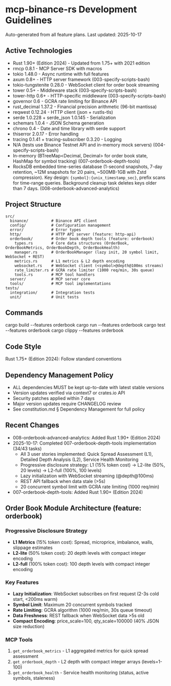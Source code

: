 # mcp-binance-rs Development Guidelines

Auto-generated from all feature plans. Last updated: 2025-10-17

## Active Technologies
- Rust 1.90+ (Edition 2024) - Updated from 1.75+ with 2021 edition
- rmcp 0.8.1 - MCP Server SDK with macros
- tokio 1.48.0 - Async runtime with full features
- axum 0.8+ - HTTP server framework (003-specify-scripts-bash)
- tokio-tungstenite 0.28.0 - WebSocket client for order book streaming
- tower 0.5+ - Middleware stack (003-specify-scripts-bash)
- tower-http 0.6+ - HTTP-specific middleware (003-specify-scripts-bash)
- governor 0.6 - GCRA rate limiting for Binance API
- rust_decimal 1.37.2 - Financial precision arithmetic (96-bit mantissa)
- reqwest 0.12.24 - HTTP client (json + rustls-tls)
- serde 1.0.228 + serde_json 1.0.145 - Serialization
- schemars 1.0.4 - JSON Schema generation
- chrono 0.4 - Date and time library with serde support
- thiserror 2.0.17 - Error handling
- tracing 0.1.41 + tracing-subscriber 0.3.20 - Logging
- N/A (tests use Binance Testnet API and in-memory mock servers) (004-specify-scripts-bash)
- In-memory (BTreeMap<Decimal, Decimal> for order book state, HashMap for symbol tracking) (007-orderbook-depth-tools)
- RocksDB embedded time-series database (1-second snapshots, 7-day retention, ~12M snapshots for 20 pairs, ~500MB-1GB with Zstd compression). Key design: `{symbol}:{unix_timestamp_sec}`, prefix scans for time-range queries. Background cleanup task deletes keys older than 7 days. (008-orderbook-advanced-analytics)

## Project Structure
```
src/
  binance/          # Binance API client
  config/           # Configuration management
  error/            # Error types
  http/             # HTTP API server (feature: http-api)
  orderbook/        # Order book depth tools (feature: orderbook)
    types.rs        # Core data structures (OrderBook, OrderBookMetrics, OrderBookDepth, OrderBookHealth)
    manager.rs      # OrderBookManager (lazy init, 20 symbol limit, WebSocket + REST)
    metrics.rs      # L1 metrics & L2 depth encoding
    websocket.rs    # WebSocket client (<symbol>@depth@100ms streams)
    rate_limiter.rs # GCRA rate limiter (1000 req/min, 30s queue)
    tools.rs        # MCP tool handlers
  server/           # MCP server core
  tools/            # MCP tool implementations
tests/
  integration/      # Integration tests
  unit/             # Unit tests
```

## Commands
cargo build --features orderbook
cargo run --features orderbook
cargo test --features orderbook
cargo clippy --features orderbook

## Code Style
Rust 1.75+ (Edition 2024): Follow standard conventions

## Dependency Management Policy
- ALL dependencies MUST be kept up-to-date with latest stable versions
- Version updates verified via context7 or crates.io API
- Security patches applied within 7 days
- Major version updates require CHANGELOG review
- See constitution.md § Dependency Management for full policy

## Recent Changes
- 008-orderbook-advanced-analytics: Added Rust 1.90+ (Edition 2024)
- 2025-10-17: Completed 007-orderbook-depth-tools implementation (34/43 tasks)
  - All 3 user stories implemented: Quick Spread Assessment (L1), Detailed Depth Analysis (L2), Service Health Monitoring
  - Progressive disclosure strategy: L1 (15% token cost) → L2-lite (50%, 20 levels) → L2-full (100%, 100 levels)
  - Lazy initialization with WebSocket streaming (<symbol>@depth@100ms)
  - REST API fallback when data stale (>5s)
  - 20 concurrent symbol limit with GCRA rate limiting (1000 req/min)
- 007-orderbook-depth-tools: Added Rust 1.90+ (Edition 2024)

## Order Book Module Architecture (feature: orderbook)
### Progressive Disclosure Strategy
- **L1 Metrics** (15% token cost): Spread, microprice, imbalance, walls, slippage estimates
- **L2-lite** (50% token cost): 20 depth levels with compact integer encoding
- **L2-full** (100% token cost): 100 depth levels with compact integer encoding

### Key Features
- **Lazy Initialization**: WebSocket subscribes on first request (2-3s cold start, <200ms warm)
- **Symbol Limit**: Maximum 20 concurrent symbols tracked
- **Rate Limiting**: GCRA algorithm (1000 req/min, 30s queue timeout)
- **Data Freshness**: REST fallback when WebSocket data >5s old
- **Compact Encoding**: price_scale=100, qty_scale=100000 (40% JSON size reduction)

### MCP Tools
1. `get_orderbook_metrics` - L1 aggregated metrics for quick spread assessment
2. `get_orderbook_depth` - L2 depth with compact integer arrays (levels=1-100)
3. `get_orderbook_health` - Service health monitoring (status, active symbols, staleness)

<!-- MANUAL ADDITIONS START -->
<!-- MANUAL ADDITIONS END -->
